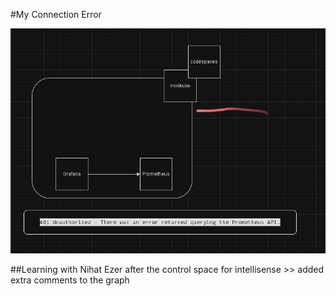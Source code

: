 #My Connection Error 

![alt](/SemblanceErrors/04_B_connectionerror.png)

##Learning with Nihat Ezer after the control space for intellisense >> added extra comments to the graph